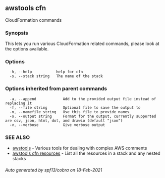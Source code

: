 ## awstools cfn

CloudFormation commands

### Synopsis

This lets you run various CloudFormation related commands, please look at the options available.

### Options

```
  -h, --help           help for cfn
  -s, --stack string   The name of the stack
```

### Options inherited from parent commands

```
  -a, --append            Add to the provided output file instead of replacing it
  -f, --file string       Optional file to save the output to
  -n, --namefile string   Use this file to provide names
  -o, --output string     Format for the output, currently supported are csv, json, html, dot, and drawio (default "json")
  -v, --verbose           Give verbose output
```

### SEE ALSO

* [awstools](awstools.md)	 - Various tools for dealing with complex AWS comments
* [awstools cfn resources](awstools_cfn_resources.md)	 - List all the resources in a stack and any nested stacks

###### Auto generated by spf13/cobra on 18-Feb-2021
